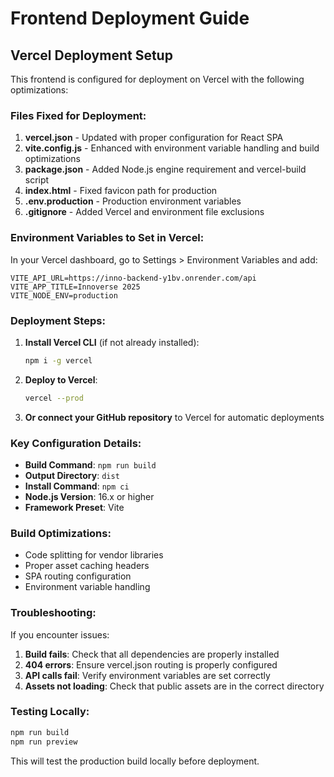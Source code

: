 # Frontend Deployment Guide

## Vercel Deployment Setup

This frontend is configured for deployment on Vercel with the following optimizations:

### Files Fixed for Deployment:

1. **vercel.json** - Updated with proper configuration for React SPA
2. **vite.config.js** - Enhanced with environment variable handling and build optimizations
3. **package.json** - Added Node.js engine requirement and vercel-build script
4. **index.html** - Fixed favicon path for production
5. **.env.production** - Production environment variables
6. **.gitignore** - Added Vercel and environment file exclusions

### Environment Variables to Set in Vercel:

In your Vercel dashboard, go to Settings > Environment Variables and add:

```
VITE_API_URL=https://inno-backend-y1bv.onrender.com/api
VITE_APP_TITLE=Innoverse 2025
VITE_NODE_ENV=production
```

### Deployment Steps:

1. **Install Vercel CLI** (if not already installed):
   ```bash
   npm i -g vercel
   ```

2. **Deploy to Vercel**:
   ```bash
   vercel --prod
   ```

3. **Or connect your GitHub repository** to Vercel for automatic deployments

### Key Configuration Details:

- **Build Command**: `npm run build`
- **Output Directory**: `dist`
- **Install Command**: `npm ci`
- **Node.js Version**: 16.x or higher
- **Framework Preset**: Vite

### Build Optimizations:

- Code splitting for vendor libraries
- Proper asset caching headers
- SPA routing configuration
- Environment variable handling

### Troubleshooting:

If you encounter issues:

1. **Build fails**: Check that all dependencies are properly installed
2. **404 errors**: Ensure vercel.json routing is properly configured
3. **API calls fail**: Verify environment variables are set correctly
4. **Assets not loading**: Check that public assets are in the correct directory

### Testing Locally:

```bash
npm run build
npm run preview
```

This will test the production build locally before deployment.
